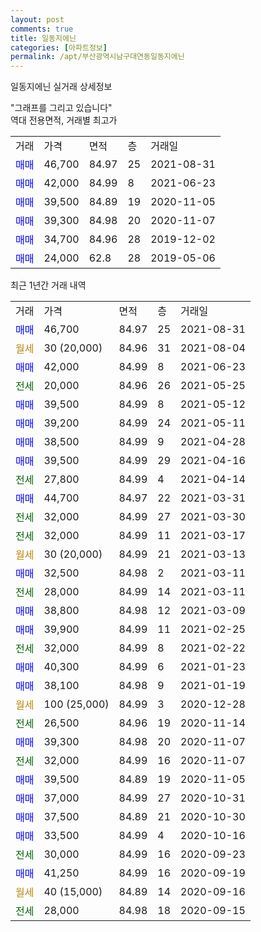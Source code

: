 ```yaml
---
layout: post
comments: true
title: 일동지에닌
categories: [아파트정보]
permalink: /apt/부산광역시남구대연동일동지에닌
---
```


일동지에닌 실거래 상세정보

<script type="text/javascript">
  google.charts.load('current', {'packages':['line', 'corechart']});
  google.charts.setOnLoadCallback(drawChart);

  function drawChart() {
    var data = new google.visualization.DataTable();
    data.addColumn('date', '거래일');
    data.addColumn('number', "매매");
    data.addColumn('number', "전세");
    data.addColumn('number', "전매");

    data.addRows([[new Date(Date.parse("2021-08-31")), 46700, null, null], [new Date(Date.parse("2021-08-04")), null, null, null], [new Date(Date.parse("2021-06-23")), 42000, null, null], [new Date(Date.parse("2021-05-25")), null, 20000, null], [new Date(Date.parse("2021-05-12")), 39500, null, null], [new Date(Date.parse("2021-05-11")), 39200, null, null], [new Date(Date.parse("2021-04-28")), 38500, null, null], [new Date(Date.parse("2021-04-16")), 39500, null, null], [new Date(Date.parse("2021-04-14")), null, 27800, null], [new Date(Date.parse("2021-03-31")), 44700, null, null], [new Date(Date.parse("2021-03-30")), null, 32000, null], [new Date(Date.parse("2021-03-17")), null, 32000, null], [new Date(Date.parse("2021-03-13")), null, null, null], [new Date(Date.parse("2021-03-11")), 32500, null, null], [new Date(Date.parse("2021-03-11")), null, 28000, null], [new Date(Date.parse("2021-03-09")), 38800, null, null], [new Date(Date.parse("2021-02-25")), 39900, null, null], [new Date(Date.parse("2021-02-22")), null, 32000, null], [new Date(Date.parse("2021-01-23")), 40300, null, null], [new Date(Date.parse("2021-01-19")), 38100, null, null], [new Date(Date.parse("2020-12-28")), null, null, null], [new Date(Date.parse("2020-11-14")), null, 26500, null], [new Date(Date.parse("2020-11-07")), 39300, null, null], [new Date(Date.parse("2020-11-07")), null, 32000, null], [new Date(Date.parse("2020-11-05")), 39500, null, null], [new Date(Date.parse("2020-10-31")), 37000, null, null], [new Date(Date.parse("2020-10-30")), 37500, null, null], [new Date(Date.parse("2020-10-16")), 33500, null, null], [new Date(Date.parse("2020-09-23")), null, 30000, null], [new Date(Date.parse("2020-09-19")), 41250, null, null], [new Date(Date.parse("2020-09-16")), null, null, null], [new Date(Date.parse("2020-09-15")), null, 28000, null]]);

    var options = {
      hAxis: {
        format: 'yyyy/MM/dd'
      },    
      lineWidth: 0,
      pointsVisible: true,    
      title: '최근 1년간 유형별 실거래가 분포',
      legend: { position: 'bottom' }
    };

    var formatter = new google.visualization.NumberFormat({pattern:'###,###'} );
    formatter.format(data, 1);
    formatter.format(data, 2);
    
    setTimeout(function() {
        var chart = new google.visualization.LineChart(document.getElementById('columnchart_material'));
        chart.draw(data, (options));
        document.getElementById('loading').style.display = 'none';
    }, 1000);
  }
</script>


<div id="loading" style="z-index:20; display: block; margin-left: 0px">"그래프를 그리고 있습니다"</div>
<div id="columnchart_material" style="width: 95%; margin-left: 0px; display: block"></div>
<!-- contents start -->
역대 전용면적, 거래별 최고가
<table class="sortable">
    <tr>
      <td>거래</td>
      <td>가격</td>
      <td>면적</td>
      <td>층</td>
      <td>거래일</td>
    </tr>
        <tr>
          <td><a style="color: blue">매매</a></td>
          <td>46,700</td>
          <td>84.97</td>
          <td>25</td>
          <td>2021-08-31</td>
        </tr>            <tr>
          <td><a style="color: blue">매매</a></td>
          <td>42,000</td>
          <td>84.99</td>
          <td>8</td>
          <td>2021-06-23</td>
        </tr>            <tr>
          <td><a style="color: blue">매매</a></td>
          <td>39,500</td>
          <td>84.89</td>
          <td>19</td>
          <td>2020-11-05</td>
        </tr>            <tr>
          <td><a style="color: blue">매매</a></td>
          <td>39,300</td>
          <td>84.98</td>
          <td>20</td>
          <td>2020-11-07</td>
        </tr>            <tr>
          <td><a style="color: blue">매매</a></td>
          <td>34,700</td>
          <td>84.96</td>
          <td>28</td>
          <td>2019-12-02</td>
        </tr>            <tr>
          <td><a style="color: blue">매매</a></td>
          <td>24,000</td>
          <td>62.8</td>
          <td>28</td>
          <td>2019-05-06</td>
        </tr>        
    
    
</table>

최근 1년간 거래 내역

<table class="sortable">
    <tr>
      <td>거래</td>
      <td>가격</td>
      <td>면적</td>
      <td>층</td>
      <td>거래일</td>
    </tr>
    <tr>
      <td><a style="color: blue">매매</a></td>
      <td>46,700</td>
      <td>84.97</td>
      <td>25</td>
      <td>2021-08-31</td>
    </tr>          <tr>
      <td><a style="color: darkgoldenrod">월세</a></td>
      <td>30 (20,000)</td>
      <td>84.96</td>
      <td>31</td>
      <td>2021-08-04</td>
    </tr>          <tr>
      <td><a style="color: blue">매매</a></td>
      <td>42,000</td>
      <td>84.99</td>
      <td>8</td>
      <td>2021-06-23</td>
    </tr>          <tr>
      <td><a style="color: darkgreen">전세</a></td>
      <td>20,000</td>
      <td>84.96</td>
      <td>26</td>
      <td>2021-05-25</td>
    </tr>          <tr>
      <td><a style="color: blue">매매</a></td>
      <td>39,500</td>
      <td>84.99</td>
      <td>8</td>
      <td>2021-05-12</td>
    </tr>          <tr>
      <td><a style="color: blue">매매</a></td>
      <td>39,200</td>
      <td>84.99</td>
      <td>24</td>
      <td>2021-05-11</td>
    </tr>          <tr>
      <td><a style="color: blue">매매</a></td>
      <td>38,500</td>
      <td>84.99</td>
      <td>9</td>
      <td>2021-04-28</td>
    </tr>          <tr>
      <td><a style="color: blue">매매</a></td>
      <td>39,500</td>
      <td>84.99</td>
      <td>29</td>
      <td>2021-04-16</td>
    </tr>          <tr>
      <td><a style="color: darkgreen">전세</a></td>
      <td>27,800</td>
      <td>84.99</td>
      <td>4</td>
      <td>2021-04-14</td>
    </tr>          <tr>
      <td><a style="color: blue">매매</a></td>
      <td>44,700</td>
      <td>84.97</td>
      <td>22</td>
      <td>2021-03-31</td>
    </tr>          <tr>
      <td><a style="color: darkgreen">전세</a></td>
      <td>32,000</td>
      <td>84.99</td>
      <td>27</td>
      <td>2021-03-30</td>
    </tr>          <tr>
      <td><a style="color: darkgreen">전세</a></td>
      <td>32,000</td>
      <td>84.99</td>
      <td>11</td>
      <td>2021-03-17</td>
    </tr>          <tr>
      <td><a style="color: darkgoldenrod">월세</a></td>
      <td>30 (20,000)</td>
      <td>84.99</td>
      <td>21</td>
      <td>2021-03-13</td>
    </tr>          <tr>
      <td><a style="color: blue">매매</a></td>
      <td>32,500</td>
      <td>84.98</td>
      <td>2</td>
      <td>2021-03-11</td>
    </tr>          <tr>
      <td><a style="color: darkgreen">전세</a></td>
      <td>28,000</td>
      <td>84.99</td>
      <td>14</td>
      <td>2021-03-11</td>
    </tr>          <tr>
      <td><a style="color: blue">매매</a></td>
      <td>38,800</td>
      <td>84.98</td>
      <td>12</td>
      <td>2021-03-09</td>
    </tr>          <tr>
      <td><a style="color: blue">매매</a></td>
      <td>39,900</td>
      <td>84.99</td>
      <td>11</td>
      <td>2021-02-25</td>
    </tr>          <tr>
      <td><a style="color: darkgreen">전세</a></td>
      <td>32,000</td>
      <td>84.99</td>
      <td>8</td>
      <td>2021-02-22</td>
    </tr>          <tr>
      <td><a style="color: blue">매매</a></td>
      <td>40,300</td>
      <td>84.99</td>
      <td>6</td>
      <td>2021-01-23</td>
    </tr>          <tr>
      <td><a style="color: blue">매매</a></td>
      <td>38,100</td>
      <td>84.98</td>
      <td>9</td>
      <td>2021-01-19</td>
    </tr>          <tr>
      <td><a style="color: darkgoldenrod">월세</a></td>
      <td>100 (25,000)</td>
      <td>84.99</td>
      <td>3</td>
      <td>2020-12-28</td>
    </tr>          <tr>
      <td><a style="color: darkgreen">전세</a></td>
      <td>26,500</td>
      <td>84.96</td>
      <td>19</td>
      <td>2020-11-14</td>
    </tr>          <tr>
      <td><a style="color: blue">매매</a></td>
      <td>39,300</td>
      <td>84.98</td>
      <td>20</td>
      <td>2020-11-07</td>
    </tr>          <tr>
      <td><a style="color: darkgreen">전세</a></td>
      <td>32,000</td>
      <td>84.99</td>
      <td>16</td>
      <td>2020-11-07</td>
    </tr>          <tr>
      <td><a style="color: blue">매매</a></td>
      <td>39,500</td>
      <td>84.89</td>
      <td>19</td>
      <td>2020-11-05</td>
    </tr>          <tr>
      <td><a style="color: blue">매매</a></td>
      <td>37,000</td>
      <td>84.99</td>
      <td>27</td>
      <td>2020-10-31</td>
    </tr>          <tr>
      <td><a style="color: blue">매매</a></td>
      <td>37,500</td>
      <td>84.89</td>
      <td>21</td>
      <td>2020-10-30</td>
    </tr>          <tr>
      <td><a style="color: blue">매매</a></td>
      <td>33,500</td>
      <td>84.99</td>
      <td>4</td>
      <td>2020-10-16</td>
    </tr>          <tr>
      <td><a style="color: darkgreen">전세</a></td>
      <td>30,000</td>
      <td>84.99</td>
      <td>16</td>
      <td>2020-09-23</td>
    </tr>          <tr>
      <td><a style="color: blue">매매</a></td>
      <td>41,250</td>
      <td>84.99</td>
      <td>16</td>
      <td>2020-09-19</td>
    </tr>          <tr>
      <td><a style="color: darkgoldenrod">월세</a></td>
      <td>40 (15,000)</td>
      <td>84.89</td>
      <td>14</td>
      <td>2020-09-16</td>
    </tr>          <tr>
      <td><a style="color: darkgreen">전세</a></td>
      <td>28,000</td>
      <td>84.98</td>
      <td>18</td>
      <td>2020-09-15</td>
    </tr>      </table>
<!-- contents end -->    

